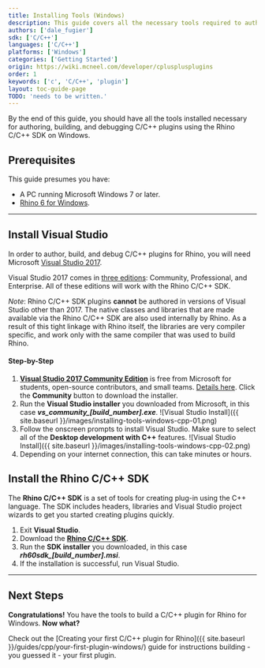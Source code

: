 ```yaml
---
title: Installing Tools (Windows)
description: This guide covers all the necessary tools required to author Rhino plugins in C/C++ on Windows.
authors: ['dale_fugier']
sdk: ['C/C++']
languages: ['C/C++']
platforms: ['Windows']
categories: ['Getting Started']
origin: https://wiki.mcneel.com/developer/cplusplusplugins
order: 1
keywords: ['c', 'C/C++', 'plugin']
layout: toc-guide-page
TODO: 'needs to be written.'
---
```



By the end of this guide, you should have all the tools installed necessary for authoring, building, and debugging C/C++ plugins using the Rhino C/C++ SDK on Windows.

## Prerequisites

This guide presumes you have:

- A PC running Microsoft Windows 7 or later.
- [Rhino 6 for Windows](https://www.rhino3d.com/download).

---

## Install Visual Studio
In order to author, build, and debug C/C++ plugins for Rhino, you will need Microsoft [Visual Studio 2017](https://www.visualstudio.com/en-us/visual-studio-homepage-vs.aspx).

Visual Studio 2017 comes in [three editions](https://www.visualstudio.com/downloads): Community, Professional, and Enterprise. All of these editions will work with the Rhino C/C++ SDK.

*Note*: Rhino C/C++ SDK plugins **cannot** be authored in versions of Visual Studio other than 2017. The native classes and libraries that are made available via the Rhino C/C++ SDK are also used internally by Rhino. As a result of this tight linkage with Rhino itself, the libraries are very compiler specific, and work only with the same compiler that was used to build Rhino.

#### Step-by-Step

1. **[Visual Studio 2017 Community Edition](https://www.visualstudio.com/vs/community/)** is free from Microsoft for students, open-source contributors, and small teams. [Details here](https://www.visualstudio.com/license-terms/mlt553321/).  Click the **Community** button to download the installer.
2. Run the **Visual Studio installer** you downloaded from Microsoft, in this case ***vs_community_[build_number].exe***.
  ![Visual Studio Install]({{ site.baseurl }}/images/installing-tools-windows-cpp-01.png)
3. Follow the onscreen prompts to install Visual Studio. Make sure to select all of the **Desktop development with C++** features.
  ![Visual Studio Install]({{ site.baseurl }}/images/installing-tools-windows-cpp-02.png)
4. Depending on your internet connection, this can take minutes or hours.

## Install the Rhino C/C++ SDK

The **Rhino C/C++ SDK** is a set of tools for creating plug-in using the C++ language. The SDK includes headers, libraries and Visual Studio project wizards to get you started creating plugins quickly.

1. Exit **Visual Studio**.
2. Download the **[Rhino C/C++ SDK](https://www.rhino3d.com/download/Rhino-SDK/6.0/release)**.
3. Run the **SDK installer** you downloaded, in this case ***rh60sdk_[build_number].msi***.
4. If the installation is successful, run Visual Studio.

---

## Next Steps

**Congratulations!** You have the tools to build a C/C++ plugin for Rhino for Windows. **Now what?**

Check out the [Creating your first C/C++ plugin for Rhino]({{ site.baseurl }}/guides/cpp/your-first-plugin-windows/) guide for instructions building - you guessed it - your first plugin.
